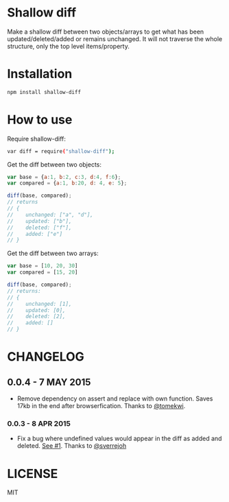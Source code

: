 Shallow diff
=============

Make a shallow diff between two objects/arrays to get what has been updated/deleted/added or remains unchanged.
It will not traverse the whole structure, only the top level items/property.

Installation
============

```bash
npm install shallow-diff
```

How to use
==========

Require shallow-diff:

```bash
var diff = require("shallow-diff");
```

Get the diff between two objects:

```js
var base = {a:1, b:2, c:3, d:4, f:6};
var compared = {a:1, b:20, d: 4, e: 5};

diff(base, compared);
// returns
// {
//    unchanged: ["a", "d"],
//    updated: ["b"],
//    deleted: ["f"],
//    added: ["e"]
// }
```

Get the diff between two arrays:

```js
var base = [10, 20, 30]
var compared = [15, 20]

diff(base, compared);
// returns:
// {
//    unchanged: [1],
//    updated: [0],
//    deleted: [2],
//    added: []
// }
```

CHANGELOG
=========

## 0.0.4 - 7 MAY 2015

* Remove dependency on assert and replace with own function. Saves 17kb in the end after browserfication. Thanks to [@tomekwi](https://github.com/tomekwi).

### 0.0.3 - 8 APR 2015

* Fix a bug where undefined values would appear in the diff as added and deleted. [See #1](https://github.com/cosmosio/shallow-diff/pull/1). Thanks to [@sverrejoh](https://github.com/sverrejoh)

LICENSE
=======

MIT
